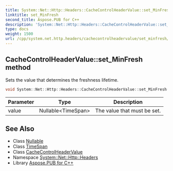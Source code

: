```yaml
---
title: System::Net::Http::Headers::CacheControlHeaderValue::set_MinFresh method
linktitle: set_MinFresh
second_title: Aspose.PUB for C++
description: 'System::Net::Http::Headers::CacheControlHeaderValue::set_MinFresh method. Sets the value that determines the freshness lifetime in C++.'
type: docs
weight: 1500
url: /cpp/system.net.http.headers/cachecontrolheadervalue/set_minfresh/
---
```

## CacheControlHeaderValue::set_MinFresh method


Sets the value that determines the freshness lifetime.

```cpp
void System::Net::Http::Headers::CacheControlHeaderValue::set_MinFresh(Nullable<TimeSpan> value)
```


| Parameter | Type | Description |
| --- | --- | --- |
| value | Nullable\<TimeSpan\> | The value that must be set. |

## See Also

* Class [Nullable](../../../system/nullable/)
* Class [TimeSpan](../../../system/timespan/)
* Class [CacheControlHeaderValue](../)
* Namespace [System::Net::Http::Headers](../../)
* Library [Aspose.PUB for C++](../../../)
